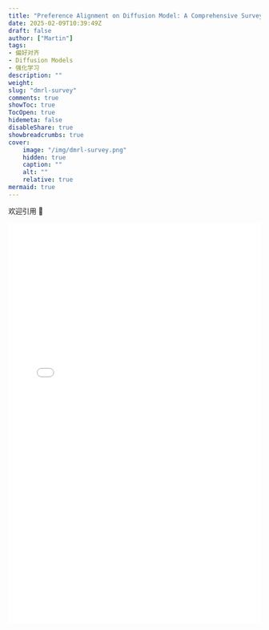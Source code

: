 ```yaml
---
title: "Preference Alignment on Diffusion Model: A Comprehensive Survey for Image Generation and Editing"
date: 2025-02-09T10:39:49Z
draft: false
author: ["Martin"]
tags: 
- 偏好对齐
- Diffusion Models
- 强化学习
description: ""
weight: 
slug: "dmrl-survey"
comments: true
showToc: true
TocOpen: true
hidemeta: false
disableShare: true
showbreadcrumbs: true
cover:
    image: "/img/dmrl-survey.png"
    hidden: true
    caption: ""
    alt: ""
    relative: true
mermaid: true
---
```

欢迎引用 🎉

<embed src="/pdfs/RL_diffusion_model_survey.pdf" type="application/pdf" width="100%" height="800px" />